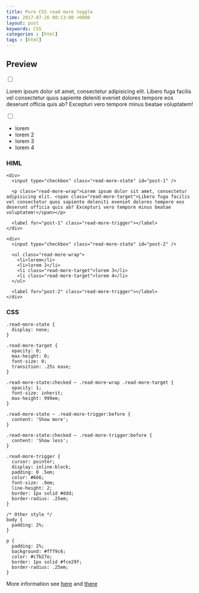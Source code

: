 ```yaml
---
title: Pure CSS read more toggle
time: 2017-07-26 00:13:00 +0800
layout: post
keywords: CSS
categories : [html]
tags : [html]
---
```


## Preview ##

<div>
  <input type="checkbox" class="read-more-state" id="post-1" />

  <p class="read-more-wrap">Lorem ipsum dolor sit amet, consectetur adipisicing elit. <span class="read-more-target">Libero fuga facilis vel consectetur quos sapiente deleniti eveniet dolores tempore eos deserunt officia quis ab? Excepturi vero tempore minus beatae voluptatem!</span></p>
  
  <label for="post-1" class="read-more-trigger"></label>
</div>

<div>
  <input type="checkbox" class="read-more-state" id="post-2" />

  <ul class="read-more-wrap">
    <li>lorem</li>
    <li>lorem 2</li>
    <li class="read-more-target">lorem 3</li>
    <li class="read-more-target">lorem 4</li>
  </ul>
  
  <label for="post-2" class="read-more-trigger"></label>
</div>

### HIML ###

	<div>
	  <input type="checkbox" class="read-more-state" id="post-1" />
	
	  <p class="read-more-wrap">Lorem ipsum dolor sit amet, consectetur adipisicing elit. <span class="read-more-target">Libero fuga facilis vel consectetur quos sapiente deleniti eveniet dolores tempore eos deserunt officia quis ab? Excepturi vero tempore minus beatae voluptatem!</span></p>
	  
	  <label for="post-1" class="read-more-trigger"></label>
	</div>
	
	<div>
	  <input type="checkbox" class="read-more-state" id="post-2" />
	
	  <ul class="read-more-wrap">
	    <li>lorem</li>
	    <li>lorem 2</li>
	    <li class="read-more-target">lorem 3</li>
	    <li class="read-more-target">lorem 4</li>
	  </ul>
	  
	  <label for="post-2" class="read-more-trigger"></label>
	</div>

### CSS ###

	.read-more-state {
	  display: none;
	}
	
	.read-more-target {
	  opacity: 0;
	  max-height: 0;
	  font-size: 0;
	  transition: .25s ease;
	}
	
	.read-more-state:checked ~ .read-more-wrap .read-more-target {
	  opacity: 1;
	  font-size: inherit;
	  max-height: 999em;
	}
	
	.read-more-state ~ .read-more-trigger:before {
	  content: 'Show more';
	}
	
	.read-more-state:checked ~ .read-more-trigger:before {
	  content: 'Show less';
	}
	
	.read-more-trigger {
	  cursor: pointer;
	  display: inline-block;
	  padding: 0 .5em;
	  color: #666;
	  font-size: .9em;
	  line-height: 2;
	  border: 1px solid #ddd;
	  border-radius: .25em;
	}
	
	/* Other style */ 
	body {
	  padding: 2%;
	}
	
	p {
	  padding: 2%;
	  background: #fff9c6;
	  color: #c7b27e;
	  border: 1px solid #fce29f;
	  border-radius: .25em;
	}

More information see [here][1] and [there][2]

  [1]: https://codepen.io/Idered/pen/AeBgF

  [2]: http://jedfoster.com/Readmore.js/